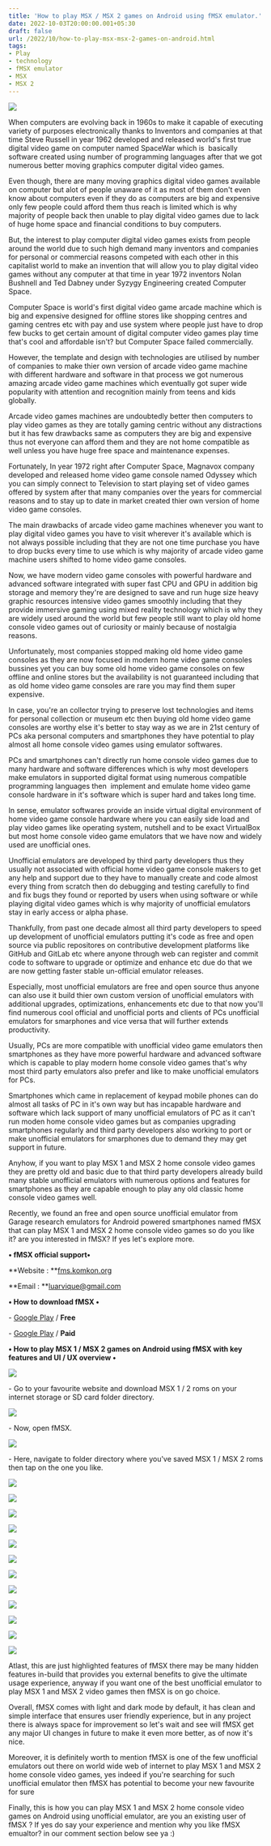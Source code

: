 ```yaml
---
title: 'How to play MSX / MSX 2 games on Android using fMSX emulator.'
date: 2022-10-03T20:00:00.001+05:30
draft: false
url: /2022/10/how-to-play-msx-msx-2-games-on-android.html
tags: 
- Play
- technology
- fMSX emulator
- MSX
- MSX 2
---
```


 [![](https://lh3.googleusercontent.com/-R7PRSAhbS4M/YzNK8fqke5I/AAAAAAAAOHo/Kid-XRzbygY2tS2BINrxO__cwfp7CsHIACNcBGAsYHQ/s1600/1664305902369131-0.png)](https://lh3.googleusercontent.com/-R7PRSAhbS4M/YzNK8fqke5I/AAAAAAAAOHo/Kid-XRzbygY2tS2BINrxO__cwfp7CsHIACNcBGAsYHQ/s1600/1664305902369131-0.png) 

  

  

When computers are evolving back in 1960s to make it capable of executing variety of purposes electronically thanks to Inventors and companies at that time Steve Russell in year 1962 developed and released world's first true digital video game on computer named SpaceWar which is  basically software created using number of programming languages after that we got numerous better moving graphics computer digital video games.

  

Even though, there are many moving graphics digital video games available on computer but alot of people unaware of it as most of them don't even know about computers even if they do as computers are big and expensive only few people could afford them thus reach is limited which is why majority of people back then unable to play digital video games due to lack of huge home space and financial conditions to buy computers.

  

But, the interest to play computer digital video games exists from people around the world due to such high demand many inventors and companies for personal or commercial reasons competed with each other in this capitalist world to make an invention that will allow you to play digital video games without any computer at that time in year 1972 inventors Nolan Bushnell and Ted Dabney under Syzygy Engineering created Computer Space.

  

Computer Space is world's first digital video game arcade machine which is big and expensive designed for offline stores like shopping centres and gaming centres etc with pay and use system where people just have to drop few bucks to get certain amount of digital computer video games play time that's cool and affordable isn't? but Computer Space failed commercially.

  

However, the template and design with technologies are utilised by number of companies to make thier own version of arcade video game machine with different hardware and software in that process we got numerous amazing arcade video game machines which eventually got super wide popularity with attention and recognition mainly from teens and kids globally.

  

Arcade video games machines are undoubtedly better then computers to play video games as they are totally gaming centric without any distractions but it has few drawbacks same as computers they are big and expensive thus not everyone can afford them and they are not home compatible as well unless you have huge free space and maintenance expenses.

  

Fortunately, In year 1972 right after Computer Space, Magnavox company developed and released home video game console named Odyssey which you can simply connect to Television to start playing set of video games offered by system after that many companies over the years for commercial reasons and to stay up to date in market created thier own version of home video game consoles.

  

The main drawbacks of arcade video game machines whenever you want to play digital video games you have to visit wherever it's available which is not always possible including that they are not one time purchase you have to drop bucks every time to use which is why majority of arcade video game machine users shifted to home video game consoles. 

  

Now, we have modern video game consoles with powerful hardware and advanced software integrated with super fast CPU and GPU in addition big storage and memory they're are designed to save and run huge size heavy graphic resources intensive video games smoothly including that they provide immersive gaming using mixed reality technology which is why they are widely used around the world but few people still want to play old home console video games out of curiosity or mainly because of nostalgia reasons.

  

Unfortunately, most companies stopped making old home video game consoles as they are now focused in modern home video game consoles bussines yet you can buy some old home video game consoles on few offline and online stores but the availability is not guaranteed including that as old home video game consoles are rare you may find them super expensive.

  

In case, you're an collector trying to preserve lost technologies and items for personal collection or museum etc then buying old home video game consoles are worthy else it's better to stay way as we are in 21st century of PCs aka personal computers and smartphones they have potential to play almost all home console video games using emulator softwares.

  

PCs and smartphones can't directly run home console video games due to many hardware and software differences which is why most developers make emulators in supported digital format using numerous compatible programming languages then  implement and emulate home video game console hardware in it's software which is super hard and takes long time.

  

In sense, emulator softwares provide an inside virtual digital environment of home video game console hardware where you can easily side load and play video games like operating system, nutshell and to be exact VirtualBox but most home console video game emulators that we have now and widely used are unofficial ones.

  

Unofficial emulators are developed by third party developers thus they usually not associated with official home video game console makers to get any help and support due to they have to manually create and code almost every thing from scratch then do debugging and testing carefully to find and fix bugs they found or reported by users when using software or while playing digital video games which is why majority of unofficial emulators stay in early access or alpha phase.

  

Thankfully, from past one decade almost all third party developers to speed up development of unofficial emulators putting it's code as free and open source via public repositores on contributive development platforms like GitHub and GitLab etc where anyone through web can register and commit code to software to upgrade or optimize and enhance etc due do that we are now getting faster stable un-official emulator releases.

  

Especially, most unofficial emulators are free and open source thus anyone can also use it build thier own custom version of unofficial emulators with additional upgrades, optimizations, enhancements etc due to that now you'll find numerous cool official and unofficial ports and clients of PCs unofficial emulators for smarphones and vice versa that will further extends productivity.

  

Usually, PCs are more compatible with unofficial video game emulators then smartphones as they have more powerful hardware and advanced software which is capable to play modern home console video games that's why most third party emulators also prefer and like to make unofficial emulators for PCs.

  

Smartphones which came in replacement of keypad mobile phones can do almost all tasks of PC in it's own way but has incapable hardware and software which lack support of many unofficial emulators of PC as it can't run moden home console video games but as companies upgrading smartphones regularly and third party developers also working to port or make unofficial emulators for smarphones due to demand they may get support in future.

  

Anyhow, if you want to play MSX 1 and MSX 2 home console video games they are pretty old and basic due to that third party developers already build many stable unofficial emulators with numerous options and features for smartphones as they are capable enough to play any old classic home console video games well. 

  

Recently, we found an free and open source unofficial emulator from Garage research emulators for Android powered smartphones named fMSX that can play MSX 1 and MSX 2 home console video games so do you like it? are you interested in fMSX? If yes let's explore more.

  

**• fMSX official support•**

  

**Website : **[fms.komkon.org](https://www.blogger.com/blog/post/edit/8984889699081605598/3223125533007869954#)

**Email : **[luarvique@gmail.com](https://www.blogger.com/blog/post/edit/8984889699081605598/3223125533007869954#)

  

**• How to download fMSX •**

  

\- [Google Play](https://play.google.com/store/apps/details?id=com.fms.fmsx) / **Free**

\- [Google Play](https://play.google.com/store/apps/details?id=com.fms.fmsx.deluxe) / **Paid** 

  

**• How to play MSX 1 / MSX 2 games on Android using fMSX with key features and UI / UX overview •**

 **[![](https://lh3.googleusercontent.com/-XMWHrPRaR7k/YzNK7WesddI/AAAAAAAAOHg/XihQoDSVIJ8De7Z97jvmI3tmn79ruWywACNcBGAsYHQ/s1600/1664305898231052-1.png)](https://lh3.googleusercontent.com/-XMWHrPRaR7k/YzNK7WesddI/AAAAAAAAOHg/XihQoDSVIJ8De7Z97jvmI3tmn79ruWywACNcBGAsYHQ/s1600/1664305898231052-1.png)** 

\- Go to your favourite website and download MSX 1 / 2 roms on your internet storage or SD card folder directory.

  

 [![](https://lh3.googleusercontent.com/-QREwrjjIor0/YzNK6Z0LX7I/AAAAAAAAOHc/UCZ_2wwthnwLaK58XUBYM3Np_mX-UbqQQCNcBGAsYHQ/s1600/1664305893215303-2.png)](https://lh3.googleusercontent.com/-QREwrjjIor0/YzNK6Z0LX7I/AAAAAAAAOHc/UCZ_2wwthnwLaK58XUBYM3Np_mX-UbqQQCNcBGAsYHQ/s1600/1664305893215303-2.png) 

  

\- Now, open fMSX.

  

 [![](https://lh3.googleusercontent.com/-eqEFTDS4iFY/YzNK5O4trsI/AAAAAAAAOHY/ETK1Pvfu7IMpoUwqz5KcvgqvUyHxM1WxwCNcBGAsYHQ/s1600/1664305888946924-3.png)](https://lh3.googleusercontent.com/-eqEFTDS4iFY/YzNK5O4trsI/AAAAAAAAOHY/ETK1Pvfu7IMpoUwqz5KcvgqvUyHxM1WxwCNcBGAsYHQ/s1600/1664305888946924-3.png) 

  

\- Here, navigate to folder directory where you've saved MSX 1 / MSX 2 roms then tap on the one you like.

  

 [![](https://lh3.googleusercontent.com/-D6pYe4-1e5M/YzNK4BQbaTI/AAAAAAAAOHQ/uicFsw5R2u83OG06DZD0ROObNjK6Y5mmACNcBGAsYHQ/s1600/1664305884866171-4.png)](https://lh3.googleusercontent.com/-D6pYe4-1e5M/YzNK4BQbaTI/AAAAAAAAOHQ/uicFsw5R2u83OG06DZD0ROObNjK6Y5mmACNcBGAsYHQ/s1600/1664305884866171-4.png) 

  

 [![](https://lh3.googleusercontent.com/-3Xyd-mSqHzo/YzNK3ATfwAI/AAAAAAAAOHM/olOm6OJ5Pb8DDRBW2QFawRDIQN77L0SJgCNcBGAsYHQ/s1600/1664305879593474-5.png)](https://lh3.googleusercontent.com/-3Xyd-mSqHzo/YzNK3ATfwAI/AAAAAAAAOHM/olOm6OJ5Pb8DDRBW2QFawRDIQN77L0SJgCNcBGAsYHQ/s1600/1664305879593474-5.png) 

  

 [![](https://lh3.googleusercontent.com/-m17uMFeAvQc/YzNK1xWI_wI/AAAAAAAAOHI/9TGZYapBHmAMb_4BuTqniAhAJsEG3XWVACNcBGAsYHQ/s1600/1664305864544259-6.png)](https://lh3.googleusercontent.com/-m17uMFeAvQc/YzNK1xWI_wI/AAAAAAAAOHI/9TGZYapBHmAMb_4BuTqniAhAJsEG3XWVACNcBGAsYHQ/s1600/1664305864544259-6.png) 

  

 [![](https://lh3.googleusercontent.com/-qU67cbwAi68/YzNKx2fOUII/AAAAAAAAOHE/wTEx-3HbL7gRoiKE8TTy0pLMcEiLc9fQgCNcBGAsYHQ/s1600/1664305860444414-7.png)](https://lh3.googleusercontent.com/-qU67cbwAi68/YzNKx2fOUII/AAAAAAAAOHE/wTEx-3HbL7gRoiKE8TTy0pLMcEiLc9fQgCNcBGAsYHQ/s1600/1664305860444414-7.png) 

  

 [![](https://lh3.googleusercontent.com/-tbSAWPNGhx8/YzNKw2DyApI/AAAAAAAAOHA/68IMBtf2TBYSHjrIRnGf1AMzXcW3iR_IQCNcBGAsYHQ/s1600/1664305852921185-8.png)](https://lh3.googleusercontent.com/-tbSAWPNGhx8/YzNKw2DyApI/AAAAAAAAOHA/68IMBtf2TBYSHjrIRnGf1AMzXcW3iR_IQCNcBGAsYHQ/s1600/1664305852921185-8.png) 

  

 [![](https://lh3.googleusercontent.com/-us5syaZMuao/YzNKvHCuoiI/AAAAAAAAOG8/5d7bPA9U7QEZd0NJvUcX1HB5A3MEhdTBgCNcBGAsYHQ/s1600/1664305849276459-9.png)](https://lh3.googleusercontent.com/-us5syaZMuao/YzNKvHCuoiI/AAAAAAAAOG8/5d7bPA9U7QEZd0NJvUcX1HB5A3MEhdTBgCNcBGAsYHQ/s1600/1664305849276459-9.png) 

  

 [![](https://lh3.googleusercontent.com/-vCQMvWAtNZ8/YzNKuA6oIlI/AAAAAAAAOG4/0xiejHj8cR0cXG5q0ehThxpAnXJVtXtVgCNcBGAsYHQ/s1600/1664305843895731-10.png)](https://lh3.googleusercontent.com/-vCQMvWAtNZ8/YzNKuA6oIlI/AAAAAAAAOG4/0xiejHj8cR0cXG5q0ehThxpAnXJVtXtVgCNcBGAsYHQ/s1600/1664305843895731-10.png) 

  

 [![](https://lh3.googleusercontent.com/-nreEKI3BDQw/YzNKs2oTChI/AAAAAAAAOG0/ss-ER6BnktQpPVJ7dO_YVpsOaeELigYNQCNcBGAsYHQ/s1600/1664305839761977-11.png)](https://lh3.googleusercontent.com/-nreEKI3BDQw/YzNKs2oTChI/AAAAAAAAOG0/ss-ER6BnktQpPVJ7dO_YVpsOaeELigYNQCNcBGAsYHQ/s1600/1664305839761977-11.png) 

  

 [![](https://lh3.googleusercontent.com/-6Lq_YrzqPEo/YzNKryab1lI/AAAAAAAAOGw/lg8bx3H5-1oB_d_JfKLCZX13kXiBa6zhACNcBGAsYHQ/s1600/1664305836106751-12.png)](https://lh3.googleusercontent.com/-6Lq_YrzqPEo/YzNKryab1lI/AAAAAAAAOGw/lg8bx3H5-1oB_d_JfKLCZX13kXiBa6zhACNcBGAsYHQ/s1600/1664305836106751-12.png) 

  

  

 [![](https://lh3.googleusercontent.com/-Yt3yvBl0zlI/YzNKq-9DJLI/AAAAAAAAOGs/BT_T5NB9SC4e8GHdhzUocLiY5V-yr61TQCNcBGAsYHQ/s1600/1664305832421726-13.png)](https://lh3.googleusercontent.com/-Yt3yvBl0zlI/YzNKq-9DJLI/AAAAAAAAOGs/BT_T5NB9SC4e8GHdhzUocLiY5V-yr61TQCNcBGAsYHQ/s1600/1664305832421726-13.png) 

  

 [![](https://lh3.googleusercontent.com/-VUSGYvb8xWI/YzNKp6GgdQI/AAAAAAAAOGo/VKHrCr2qEjgJjOQ5tEEB4MYGj9OKrZ1qACNcBGAsYHQ/s1600/1664305828538596-14.png)](https://lh3.googleusercontent.com/-VUSGYvb8xWI/YzNKp6GgdQI/AAAAAAAAOGo/VKHrCr2qEjgJjOQ5tEEB4MYGj9OKrZ1qACNcBGAsYHQ/s1600/1664305828538596-14.png) 

  

 [![](https://lh3.googleusercontent.com/-NVriCoLDvYA/YzNKo9lAIBI/AAAAAAAAOGk/b2ALm_ChJLo-rata0sOwtzAMwBMy1IbXACNcBGAsYHQ/s1600/1664305816846495-15.png)](https://lh3.googleusercontent.com/-NVriCoLDvYA/YzNKo9lAIBI/AAAAAAAAOGk/b2ALm_ChJLo-rata0sOwtzAMwBMy1IbXACNcBGAsYHQ/s1600/1664305816846495-15.png) 

  

  

Atlast, this are just highlighted features of fMSX there may be many hidden features in-build that provides you external benefits to give the ultimate usage experience, anyway if you want one of the best unofficial emulator to play MSX 1 and MSX 2 video games then fMSX is on go choice.

  

Overall, fMSX comes with light and dark mode by default, it has clean and simple interface that ensures user friendly experience, but in any project there is always space for improvement so let's wait and see will fMSX get any major UI changes in future to make it even more better, as of now it's nice.

  

Moreover, it is definitely worth to mention fMSX is one of the few unofficial emulators out there on world wide web of internet to play MSX 1 and MSX 2 home console video games, yes indeed if you're searching for such unofficial emulator then fMSX has potential to become your new favourite for sure

  

Finally, this is how you can play MSX 1 and MSX 2 home console video games on Android using unofficial emulator, are you an existing user of fMSX ? If yes do say your experience and mention why you like fMSX emualtor? in our comment section below see ya :)